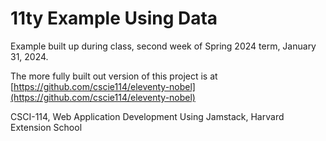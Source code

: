 # 11ty Example Using Data

Example built up during class, second week of Spring 2024 term, January 31, 2024.

The more fully built out version of this project is at [https://github.com/cscie114/eleventy-nobel](https://github.com/cscie114/eleventy-nobel)

CSCI-114, Web Application Development Using Jamstack, Harvard Extension School
